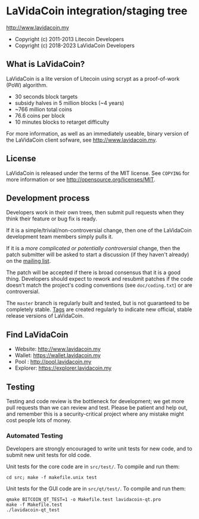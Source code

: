 LaVidaCoin integration/staging tree
================================

http://www.lavidacoin.my

* Copyright (c) 2011-2013 Litecoin Developers
* Copyright (c) 2018-2023 LaVidaCoin Developers

What is LaVidaCoin?
----------------

LaVidaCoin is a lite version of Litecoin using scrypt as a proof-of-work (PoW) algorithm.
 - 30 seconds block targets
 - subsidy halves in 5 million blocks (~4 years)
 - ~766 million total coins
 - 76.6 coins per block
 - 10 minutes blocks to retarget difficulty

For more information, as well as an immediately useable, binary version of
the LaVidaCoin client sofware, see http://www.lavidacoin.my.

License
-------

LaVidaCoin is released under the terms of the MIT license. See `COPYING` for more
information or see http://opensource.org/licenses/MIT.

Development process
-------------------

Developers work in their own trees, then submit pull requests when they think
their feature or bug fix is ready.

If it is a simple/trivial/non-controversial change, then one of the LaVidaCoin
development team members simply pulls it.

If it is a *more complicated or potentially controversial* change, then the patch
submitter will be asked to start a discussion (if they haven't already) on the
[mailing list](http://sourceforge.net/mailarchive/forum.php?forum_name=bitcoin-development).

The patch will be accepted if there is broad consensus that it is a good thing.
Developers should expect to rework and resubmit patches if the code doesn't
match the project's coding conventions (see `doc/coding.txt`) or are
controversial.

The `master` branch is regularly built and tested, but is not guaranteed to be
completely stable. [Tags](https://github.com/bitcoin/bitcoin/tags) are created
regularly to indicate new official, stable release versions of LaVidaCoin.

Find LaVidaCoin
---------------
* Website: http://www.lavidacoin.my
* Wallet: https://wallet.lavidacoin.my
* Pool : http://pool.lavidacoin.my
* Explorer: https://explorer.lavidacoin.my

Testing
-------

Testing and code review is the bottleneck for development; we get more pull
requests than we can review and test. Please be patient and help out, and
remember this is a security-critical project where any mistake might cost people
lots of money.

### Automated Testing

Developers are strongly encouraged to write unit tests for new code, and to
submit new unit tests for old code.

Unit tests for the core code are in `src/test/`. To compile and run them:

    cd src; make -f makefile.unix test

Unit tests for the GUI code are in `src/qt/test/`. To compile and run them:

    qmake BITCOIN_QT_TEST=1 -o Makefile.test lavidacoin-qt.pro
    make -f Makefile.test
    ./lavidacoin-qt_test


